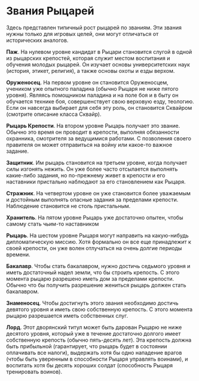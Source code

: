 # Звания Рыцарей

Здесь представлен типичный рост рыцарей по званиям. Эти звания нужны только для игровых целей, они  могут отличаться от исторических аналогов.

**Паж**. На нулевом уровне кандидат в Рыцари становится слугой в одной из рыцарских крепостей, которая служит местом воспитания и обучения молодых рыцарей.  Он изучает основы университетских наук (история, этикет, религия), а также основы охоты и езды верхом.

**Оруженосец**. На первом уровне он становится Оруженосцем, учеником уже опытного паладина (обычно Рыцаря не ниже пятого уровня). Являясь помощником паладина и на поле боя и в быту он обучается технике боя, совершенствует свою верховую езду, теологию. Если он навсегда выбирает для себя эту роль, он становится Сквайром (смотрите описание класса Сквайр).

**Рыцарь Крепости**. На втором уровне Рыцарь получает это звание. Обычно это время он проводит в крепости, выполняя обязанности охранника, смотрителя за ведущимися работами. С позволения своего правителя он может отправиться на войну или какое-то важное задание.

**Защитник**. Им рыцарь становится на третьем уровне, когда получает силы изгонять нежить. Он уже более часто отсылается выполнять какие-либо задания, но по-прежнему живет в крепости и его наставники пристально наблюдают за его становлением как Рыцаря.

**Стражник**. На четвертом уровне он уже становится более уважаемым и достойным выполнять опасные задания за пределами крепости. Наблюдение становится не столь пристальным.

**Хранитель**. На пятом уровне Рыцарь уже достаточно опытен, чтобы самому стать чьим-то наставником

**Рыцарь**. На шестом уровне Рыцаря могут направить на какую-нибудь дипломатическую миссию. Хотя формально он все еще принадлежит к своей крепости, он уже волен отлучаться на очень долгие периоды времени.

**Бакалавр**. Чтобы стать бакалавром, нужно достичь седьмого уровня и иметь достаточный надел земли, что бы строить крепость. С этого момента рыцарю разрешено иметь дом за пределами крепости. Обычно что бы получить разрешение жениться рыцарь должен стать бакалавром.

**Знаменосец**. Чтобы достигнуть этого звания необходимо достичь девятого уровня и иметь свою собственную крепость. С этого момента рыцарю разрешается иметь собственных слуг.

**Лорд**. Этот дворянский титул может быть дарован Рыцарю не ниже десятого уровня, который уже в течение достаточно долгого имеет собственную крепость (обычно пять-десять лет). Эта крепость должна быть прибыльной (гарантирует, что рыцарь будет в состоянии оплачивать все налоги), выдержать хотя бы одно нападение врагов (чтобы быть уверенным в способности Рыцаря управлять воинами), и воспитать хотя бы десять хороших солдат (способность Рыцаря тренировать воинов).
